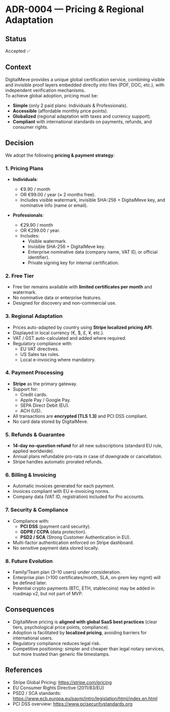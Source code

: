 # ADR-0004 — Pricing & Regional Adaptation

## Status
Accepted ✅

## Context
DigitalMeve provides a unique global certification service, combining visible and invisible proof layers embedded directly into files (PDF, DOC, etc.), with independent verification mechanisms.  
To achieve global adoption, pricing must be:
- **Simple** (only 2 paid plans: Individuals & Professionals).
- **Accessible** (affordable monthly price points).
- **Globalized** (regional adaptation with taxes and currency support).
- **Compliant** with international standards on payments, refunds, and consumer rights.

## Decision
We adopt the following **pricing & payment strategy**:

### 1. Pricing Plans
- **Individuals**:  
  - €9.90 / month  
  - OR €99.00 / year (≈ 2 months free).  
  - Includes visible watermark, invisible SHA-256 + DigitalMeve key, and nominative info (name or email).  

- **Professionals**:  
  - €29.90 / month  
  - OR €299.00 / year.  
  - Includes:  
    - Visible watermark.  
    - Invisible SHA-256 + DigitalMeve key.  
    - Enterprise nominative data (company name, VAT ID, or official identifier).  
    - Private signing key for internal certification.  

### 2. Free Tier
- Free tier remains available with **limited certificates per month** and watermark.  
- No nominative data or enterprise features.  
- Designed for discovery and non-commercial use.  

### 3. Regional Adaptation
- Prices auto-adapted by country using **Stripe localized pricing API**.  
- Displayed in local currency (€, $, £, ¥, etc.).  
- VAT / GST auto-calculated and added where required.  
- Regulatory compliance with:  
  - EU VAT directives.  
  - US Sales tax rules.  
  - Local e-invoicing where mandatory.  

### 4. Payment Processing
- **Stripe** as the primary gateway.  
- Support for:  
  - Credit cards.  
  - Apple Pay / Google Pay.  
  - SEPA Direct Debit (EU).  
  - ACH (US).  
- All transactions are **encrypted (TLS 1.3)** and PCI DSS compliant.  
- No card data stored by DigitalMeve.  

### 5. Refunds & Guarantee
- **14-day no-question refund** for all new subscriptions (standard EU rule, applied worldwide).  
- Annual plans refundable pro-rata in case of downgrade or cancellation.  
- Stripe handles automatic prorated refunds.  

### 6. Billing & Invoicing
- Automatic invoices generated for each payment.  
- Invoices compliant with EU e-invoicing norms.  
- Company data (VAT ID, registration) included for Pro accounts.  

### 7. Security & Compliance
- Compliance with:  
  - **PCI DSS** (payment card security).  
  - **GDPR / CCPA** (data protection).  
  - **PSD2 / SCA** (Strong Customer Authentication in EU).  
- Multi-factor authentication enforced on Stripe dashboard.  
- No sensitive payment data stored locally.  

### 8. Future Evolution
- Family/Team plan (3–10 users) under consideration.  
- Enterprise plan (>100 certificates/month, SLA, on-prem key mgmt) will be defined later.  
- Potential crypto payments (BTC, ETH, stablecoins) may be added in roadmap v2, but not part of MVP.  

## Consequences
- DigitalMeve pricing is **aligned with global SaaS best practices** (clear tiers, psychological price points, compliance).  
- Adoption is facilitated by **localized pricing**, avoiding barriers for international users.  
- Regulatory compliance reduces legal risk.  
- Competitive positioning: simpler and cheaper than legal notary services, but more trusted than generic file timestamps.  

## References
- Stripe Global Pricing: https://stripe.com/pricing  
- EU Consumer Rights Directive (2011/83/EU)  
- PSD2 / SCA standards: https://www.ecb.europa.eu/paym/intro/legislation/html/index.en.html  
- PCI DSS overview: https://www.pcisecuritystandards.org
